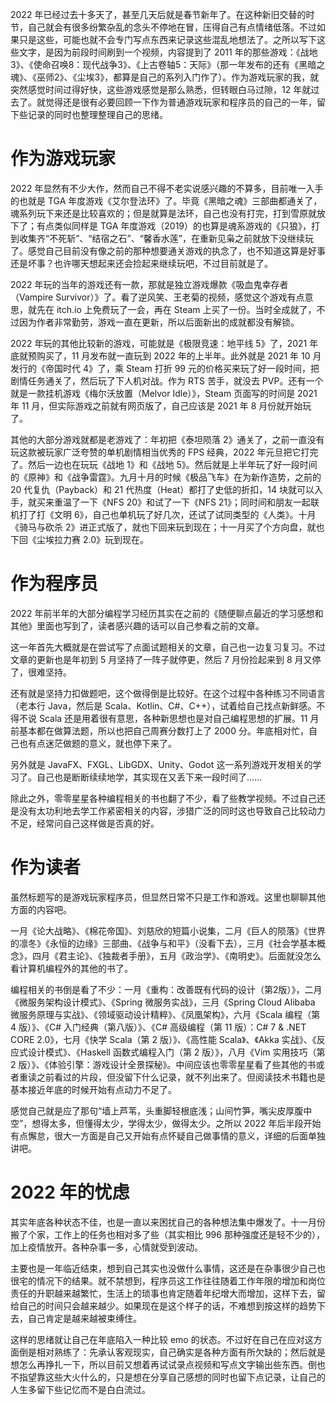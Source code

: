 2022 年已经过去十多天了，甚至几天后就是春节新年了。在这种新旧交替的时节，自己就会有很多纷繁杂乱的念头不停地在冒，压得自己有点情绪低落。不过如果只是这些，可能也就不会专门写点东西来记录这些混乱地想法了。之所以写下这些文字，是因为前段时间刷到一个视频，内容提到了 2011 年的那些游戏：《战地3》、《使命召唤8：现代战争3》、《上古卷轴5：天际》（那一年发布的还有《黑暗之魂》、《巫师2》、《尘埃3》，都算是自己的系列入门作了）。作为游戏玩家的我，就突然感觉时间过得好快，这些游戏感觉是那么熟悉，但转眼白马过隙，12 年就过去了。就觉得还是很有必要回顾一下作为普通游戏玩家和程序员的自己的一年，留下些记录的同时也整理整理自己的思绪。

# 作为游戏玩家

2022 年显然有不少大作，然而自己不得不老实说感兴趣的不算多，目前唯一入手的也就是 TGA 年度游戏《艾尔登法环》了。毕竟《黑暗之魂》三部曲都通关了，魂系列玩下来还是比较喜欢的；但是就算是法环，自己也没有打完，打到雪原就放下了；有点类似同样是 TGA 年度游戏（2019）的也算是魂系游戏的《只狼》，打到收集齐“不死斩”、“结宿之石”、“馨香水莲”，在重新见枭之前就放下没继续玩了。感觉自己目前没有像之前的那种想要通关游戏的执念了，也不知道这算是好事还是坏事？也许哪天想起来还会捡起来继续玩吧，不过目前就是了。

2022 年玩的当年的游戏还有一款，那就是独立游戏爆款《吸血鬼幸存者（Vampire Survivor）》了。看了逆风笑、王老菊的视频，感觉这个游戏有点意思，就先在 itch.io 上免费玩了一会，再在 Steam 上买了一份。当时全成就了，不过因为作者非常勤劳，游戏一直在更新，所以后面新出的成就都没有解锁。

2022 年玩的其他比较新的游戏，可能就是《极限竞速：地平线 5》了，2021 年底就预购买了，11 月发布就一直玩到 2022 年的上半年。此外就是 2021 年 10 月发行的《帝国时代 4》了，乘 Steam 打折 99 元的价格买来玩了好一段时间，把剧情任务通关了，然后玩了下人机对战。作为 RTS 苦手，就没去 PVP。还有一个就是一款挂机游戏《梅尔沃放置（Melvor Idle）》，Steam 页面写的时间是 2021 年 11 月，但实际游戏之前就有网页版了，自己应该是 2021 年 8 月份就开始玩了。

其他的大部分游戏就都是老游戏了：年初把《泰坦陨落 2》通关了，之前一直没有玩这款被玩家广泛夸赞的单机剧情相当优秀的 FPS 经典，2022 年元旦把它打完了。然后一边也在玩玩《战地 1》和《战地 5》。然后就是上半年玩了好一段时间的《原神》和《战争雷霆》。九月十月的时候《极品飞车》在为新作造势，之前的 20 代复仇（Payback）和 21 代热度（Heat）都打了史低的折扣，14 块就可以入手，就买来重温了一下《NFS 20》和试了一下《NFS 21》；同时间和朋友一起联机打了打《文明 6》，自己也单机玩了好几次，还试了试同类型的《人类》。十月《骑马与砍杀 2》进正式版了，就也下回来玩到现在；十一月买了个方向盘，就也下回《尘埃拉力赛 2.0》玩到现在。

# 作为程序员

2022 年前半年的大部分编程学习经历其实在之前的《随便聊点最近的学习感想和其他》里面也写到了，读者感兴趣的话可以自己参看之前的文章。

这一年首先大概就是在尝试写了点面试题相关的文章，自己也一边复习复习。不过文章的更新也是年初到 5 月坚持了一阵子就停更，然后 7 月份捡起来到 8 月又停了，很难坚持。

还有就是坚持力扣做题吧，这个做得倒是比较好。在这个过程中各种练习不同语言（老本行 Java，然后是 Scala、Kotlin、C#、C++），试着给自己找点新鲜感。不得不说 Scala 还是用着很有意思，各种新思想也是对自己编程思想的扩展。11 月前基本都在做算法题，所以也把自己周赛分数打上了 2000 分。年底相对忙，自己也有点迷茫做题的意义，就也停下来了。

另外就是 JavaFX、FXGL、LibGDX、Unity、Godot 这一系列游戏开发相关的学习了。自己也是断断续续地学，其实现在又丢下来一段时间了……

除此之外，零零星星各种编程相关的书也翻了不少，看了些教学视频。不过自己还是没有太功利地去学工作紧密相关的内容，涉猎广泛的同时这也导致自己比较动力不足，经常问自己这样做是否真的好。

# 作为读者

虽然标题写的是游戏玩家程序员，但显然日常不只是工作和游戏。这里也聊聊其他方面的内容吧。

一月《论大战略》、《棉花帝国》、刘慈欣的短篇小说集，二月《巨人的陨落》《世界的凛冬》《永恒的边缘》三部曲、《战争与和平》（没看下去），三月《社会学基本概念》，四月《君主论》、《独裁者手册》，五月《政治学》、《南明史》。后面就没怎么看计算机编程外的其他的书了。

编程相关的书倒是看了不少：一月《重构：改善既有代码的设计（第2版）》，二月《微服务架构设计模式》、《Spring 微服务实战》，三月《Spring Cloud Alibaba 微服务原理与实战》、《领域驱动设计精粹》、《凤凰架构》，六月《Scala 编程（第 4 版）》、《C# 入门经典（第八版）》、《C# 高级编程（第 11 版）：C# 7 & .NET CORE 2.0》，七月《快学 Scala（第 2 版）》、《高性能 Scala》、《Akka 实战》、《反应式设计模式》、《Haskell 函数式编程入门（第 2 版）》，八月《Vim 实用技巧（第 2 版）》、《体验引擎：游戏设计全景探秘》。中间应该也零零星星看了些其他的书或者重读之前看过的片段，但没留下什么记录，就不列出来了。但阅读技术书籍也是基本接近年底的时候开始有点动力不足了。

感觉自己就是应了那句“墙上芦苇，头重脚轻根底浅；山间竹笋，嘴尖皮厚腹中空”，想得太多，但懂得太少，学得太少，做得太少。之所以 2022 年后半段开始有点懈怠，很大一方面是自己又开始有点怀疑自己做事情的意义，详细的后面单独讲吧。

# 2022 年的忧虑

其实年底各种状态不佳，也是一直以来困扰自己的各种想法集中爆发了。十一月份搬了个家，工作上的任务也相对多了些（其实相比 996 那种强度还是轻不少的），加上疫情放开。各种杂事一多，心情就受到波动。

主要也是一年临近结束，想到自己其实也没做什么事情，这还是在杂事很少自己也很宅的情况下的结果。就不禁想到，程序员这工作往往随着工作年限的增加和岗位责任的升职越来越繁忙，生活上的琐事也肯定随着年纪增大而增加，这样下去，留给自己的时间只会越来越少。如果现在是这个样子的话，不难想到按这样的趋势下去，自己肯定是越来越被束缚住。

这样的思绪就让自己在年底陷入一种比较 emo 的状态。不过好在自己在应对这方面倒是相对熟练了：先承认客观现实，自己确实是各种方面有所欠缺的；然后就是想怎么再挣扎一下，所以目前又想着再试试录点视频和写点文字输出些东西。倒也不指望靠这些大火什么的，只是想在分享自己感想的同时也留下点记录，让自己的人生多留下些记忆而不是白白流过。

